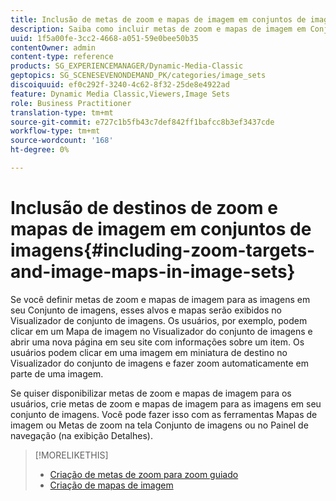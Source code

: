```yaml
---
title: Inclusão de metas de zoom e mapas de imagem em conjuntos de imagens
description: Saiba como incluir metas de zoom e mapas de imagem em Conjuntos de imagens.
uuid: 1f5a00fe-3cc2-4668-a051-59e0bee50b35
contentOwner: admin
content-type: reference
products: SG_EXPERIENCEMANAGER/Dynamic-Media-Classic
geptopics: SG_SCENESEVENONDEMAND_PK/categories/image_sets
discoiquuid: ef0c292f-3240-4c62-8f32-25de8e4922ad
feature: Dynamic Media Classic,Viewers,Image Sets
role: Business Practitioner
translation-type: tm+mt
source-git-commit: e727c1b5fb43c7def842ff1bafcc8b3ef3437cde
workflow-type: tm+mt
source-wordcount: '168'
ht-degree: 0%

---
```



# Inclusão de destinos de zoom e mapas de imagem em conjuntos de imagens{#including-zoom-targets-and-image-maps-in-image-sets}

Se você definir metas de zoom e mapas de imagem para as imagens em seu Conjunto de imagens, esses alvos e mapas serão exibidos no Visualizador de conjunto de imagens. Os usuários, por exemplo, podem clicar em um Mapa de imagem no Visualizador do conjunto de imagens e abrir uma nova página em seu site com informações sobre um item. Os usuários podem clicar em uma imagem em miniatura de destino no Visualizador do conjunto de imagens e fazer zoom automaticamente em parte de uma imagem.

Se quiser disponibilizar metas de zoom e mapas de imagem para os usuários, crie metas de zoom e mapas de imagem para as imagens em seu conjunto de imagens. Você pode fazer isso com as ferramentas Mapas de imagem ou Metas de zoom na tela Conjunto de imagens ou no Painel de navegação (na exibição Detalhes).

>[!MORELIKETHIS]
>
>* [Criação de metas de zoom para zoom guiado](creating-zoom-targets-guided-zoom.md#creating_zoom_targets_for_guided_zoom)
>* [Criação de mapas de imagem](creating-image-maps.md#creating_image_maps)

